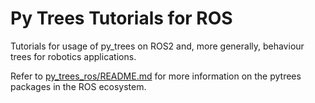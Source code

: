 # Py Trees Tutorials for ROS

Tutorials for usage of py_trees on ROS2 and, more generally, behaviour trees for
robotics applications.

Refer to [py_trees_ros/README.md](https://github.com/splintered-reality/py_trees_ros/blob/devel/README.md) for more information on the pytrees packages in the ROS ecosystem.
